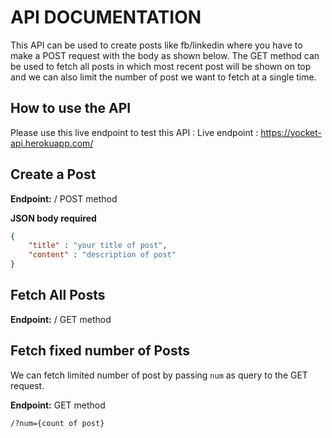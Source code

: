 # API DOCUMENTATION

This API can be used to create posts like fb/linkedin where you have to make a POST request with the body as shown below. The GET method can be used to fetch all posts in which most recent post will be shown on top and we can also limit the number of post we want to fetch at a single time.

## How to use the API
Please use this live endpoint to test this API : 
Live endpoint : https://yocket-api.herokuapp.com/

## Create a Post
**Endpoint:** / POST method

**JSON body required**
```json
{
    "title" : "your title of post",
    "content" : "description of post"
}
```

## Fetch All Posts
**Endpoint:** / GET method


## Fetch fixed number of Posts 
We can fetch limited number of post by passing ```num``` as query to the GET request.

**Endpoint:** GET method
```
/?num={count of post}
```
